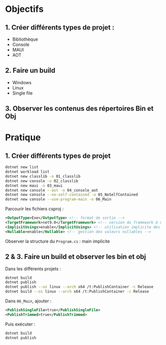 # Objectifs

## 1. Créer différents types de projet :
- Bibliothèque
- Console
- MAUI
- AOT

## 2. Faire un build 
- Windows
- Linux
- Single file

## 3. Observer les contenus des répertoires Bin et Obj

# Pratique

## 1. Créer différents types de projet

```bash
dotnet new list
dotnet workload list  
dotnet new classlib -o 01_classlib
dotnet new console -o 02_classlib
dotnet new maui -o 03_maui
dotnet new console --aot -o 04_console_aot
dotnet new console --no-self-contained -o 05_NoSelfContained
dotnet new console --use-program-main -o 06_Main
```

Parcourir les fichiers csproj :

```xml
<OutputType>Exe</OutputType> <!-- format de sortie -->
<TargetFramework>net9.0</TargetFramework> <!-- version du framework à utiliser -->
<ImplicitUsings>enable</ImplicitUsings> <!-- utilisation implicite des using -->
<Nullable>enable</Nullable> <!-- gestion des valeurs nullables -->
```

Observer la structure du `Program.cs` : main implicite

## 2 & 3. Faire un build et observer les bin et obj

Dans les différents projets :

```bash
dotnet build
dotnet publish
dotnet publish --os linux --arch x64 /t:PublishContainer -c Release
dotnet build --os linux --arch x64 /t:PublishContainer -c Release
```

Dans `06_Main`, ajouter :

```xml
<PublishSingleFile>true</PublishSingleFile>
<PublishTrimmed>true</PublishTrimmed>
```

Puis exécuter :

```bash
dotnet build
dotnet publish
```